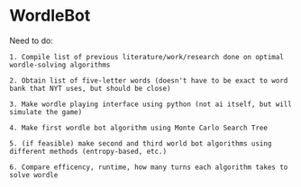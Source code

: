# WordleBot
Need to do: 



    1. Compile list of previous literature/work/research done on optimal wordle-solving algorithms
    
    2. Obtain list of five-letter words (doesn't have to be exact to word bank that NYT uses, but should be close)
    
    3. Make wordle playing interface using python (not ai itself, but will simulate the game)
    
    4. Make first wordle bot algorithm using Monte Carlo Search Tree 
    
    5. (if feasible) make second and third world bot algorithms using different methods (entropy-based, etc.)
    
    6. Compare efficency, runtime, how many turns each algorithm takes to solve wordle
